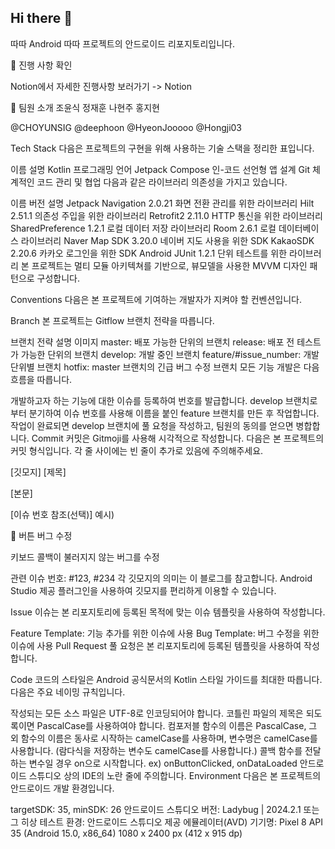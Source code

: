 ## Hi there 👋

<!--

**Here are some ideas to get you started:**

🙋‍♀️ A short introduction - what is your organization all about?
🌈 Contribution guidelines - how can the community get involved?
👩‍💻 Useful resources - where can the community find your docs? Is there anything else the community should know?
🍿 Fun facts - what does your team eat for breakfast?
🧙 Remember, you can do mighty things with the power of [Markdown](https://docs.github.com/github/writing-on-github/getting-started-with-writing-and-formatting-on-github/basic-writing-and-formatting-syntax)
-->
따따 Android
따따 프로젝트의 안드로이드 리포지토리입니다.





📌 진행 사항 확인

Notion에서 자세한 진행사항 보러가기 -> Notion

🙌 팀원 소개
조윤식	정재훈	나현주	홍지현
			
@CHOYUNSIG	@deephoon	@HyeonJooooo	@Hongji03

Tech Stack
다음은 프로젝트의 구현을 위해 사용하는 기술 스택을 정리한 표입니다.

이름	설명
Kotlin	프로그래밍 언어
Jetpack Compose	인-코드 선언형 앱 설계
Git	체계적인 코드 관리 및 협업
다음과 같은 라이브러리 의존성을 가지고 있습니다.

이름	버전	설명
Jetpack Navigation	2.0.21	화면 전환 관리를 위한 라이브러리
Hilt	2.51.1	의존성 주입을 위한 라이브러리
Retrofit2	2.11.0	HTTP 통신을 위한 라이브러리
SharedPreference	1.2.1	로컬 데이터 저장 라이브러리
Room	2.6.1	로컬 데이터베이스 라이브러리
Naver Map SDK	3.20.0	네이버 지도 사용을 위한 SDK
KakaoSDK	2.20.6	카카오 로그인을 위한 SDK
Android JUnit	1.2.1	단위 테스트를 위한 라이브러리
본 프로젝트는 멀티 모듈 아키텍쳐를 기반으로, 뷰모델을 사용한 MVVM 디자인 패턴으로 구성합니다.

Conventions
다음은 본 프로젝트에 기여하는 개발자가 지켜야 할 컨벤션입니다.

Branch
본 프로젝트는 Gitflow 브랜치 전략을 따릅니다.

브랜치 전략 설명 이미지
master: 배포 가능한 단위의 브랜치
release: 배포 전 테스트가 가능한 단위의 브랜치
develop: 개발 중인 브랜치
feature/#issue_number: 개발 단위별 브랜치
hotfix: master 브랜치의 긴급 버그 수정 브랜치
모든 기능 개발은 다음 흐름을 따릅니다.

개발하고자 하는 기능에 대한 이슈를 등록하여 번호를 발급합니다.
develop 브랜치로부터 분기하여 이슈 번호를 사용해 이름을 붙인 feature 브랜치를 만든 후 작업합니다.
작업이 완료되면 develop 브랜치에 풀 요청을 작성하고, 팀원의 동의를 얻으면 병합합니다.
Commit
커밋은 Gitmoji를 사용해 시각적으로 작성합니다. 다음은 본 프로젝트의 커밋 형식입니다. 각 줄 사이에는 빈 줄이 추가로 있음에 주의해주세요.

[깃모지] [제목]

[본문]

[이슈 번호 참조(선택)]
예시)

:bug: 버튼 버그 수정

키보드 콜백이 불러지지 않는 버그를 수정

관련 이슈 번호: #123, #234
각 깃모지의 의미는 이 블로그를 참고합니다. Android Studio 제공 플러그인을 사용하여 깃모지를 편리하게 이용할 수 있습니다.

Issue
이슈는 본 리포지토리에 등록된 목적에 맞는 이슈 템플릿을 사용하여 작성합니다.

Feature Template: 기능 추가를 위한 이슈에 사용
Bug Template: 버그 수정을 위한 이슈에 사용
Pull Request
풀 요청은 본 리포지토리에 등록된 템플릿을 사용하여 작성합니다.

Code
코드의 스타일은 Android 공식문서의 Kotlin 스타일 가이드를 최대한 따릅니다. 다음은 주요 네이밍 규칙입니다.

작성되는 모든 소스 파일은 UTF-8로 인코딩되어야 합니다.
코틀린 파일의 제목은 되도록이면 PascalCase를 사용하여야 합니다.
컴포저블 함수의 이름은 PascalCase, 그 외 함수의 이름은 동사로 시작하는 camelCase를 사용하며, 변수명은 camelCase를 사용합니다. (람다식을 저장하는 변수도 camelCase를 사용합니다.)
콜백 함수를 전달하는 변수일 경우 on으로 시작합니다. ex) onButtonClicked, onDataLoaded
안드로이드 스튜디오 상의 IDE의 노란 줄에 주의합니다.
Environment
다음은 본 프로젝트의 안드로이드 개발 환경입니다.

targetSDK: 35, minSDK: 26
안드로이드 스튜디오 버전: Ladybug | 2024.2.1 또는 그 히상
테스트 환경: 안드로이드 스튜디오 제공 에뮬레이터(AVD)
기기명: Pixel 8
API 35 (Android 15.0, x86_64)
1080 x 2400 px (412 x 915 dp)
